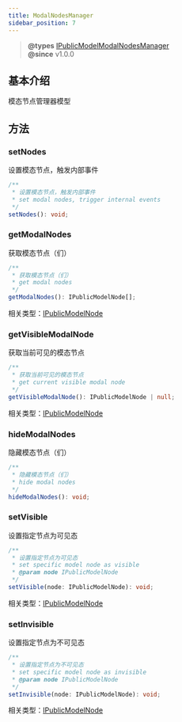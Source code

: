 ```yaml
---
title: ModalNodesManager
sidebar_position: 7
---
```

> **@types** [IPublicModelModalNodesManager](https://github.com/alibaba/lowcode-engine/blob/main/packages/types/src/shell/model/modal-nodes-manager.ts)<br/>
> **@since** v1.0.0

## 基本介绍

模态节点管理器模型

## 方法

### setNodes

设置模态节点，触发内部事件

```typescript
/**
 * 设置模态节点，触发内部事件
 * set modal nodes, trigger internal events
 */
setNodes(): void;
```

### getModalNodes

获取模态节点（们）

```typescript
/**
 * 获取模态节点（们）
 * get modal nodes
 */
getModalNodes(): IPublicModelNode[];
```

相关类型：[IPublicModelNode](https://github.com/alibaba/lowcode-engine/blob/main/packages/types/src/shell/model/node.ts)

### getVisibleModalNode

获取当前可见的模态节点

```typescript
/**
 * 获取当前可见的模态节点
 * get current visible modal node
 */
getVisibleModalNode(): IPublicModelNode | null;
```

相关类型：[IPublicModelNode](https://github.com/alibaba/lowcode-engine/blob/main/packages/types/src/shell/model/node.ts)

### hideModalNodes

隐藏模态节点（们）

```typescript
/**
 * 隐藏模态节点（们）
 * hide modal nodes
 */
hideModalNodes(): void;
```

### setVisible

设置指定节点为可见态

```typescript
/**
 * 设置指定节点为可见态
 * set specific model node as visible
 * @param node IPublicModelNode
 */
setVisible(node: IPublicModelNode): void;
```

相关类型：[IPublicModelNode](https://github.com/alibaba/lowcode-engine/blob/main/packages/types/src/shell/model/node.ts)

### setInvisible

设置指定节点为不可见态

```typescript
/**
 * 设置指定节点为不可见态
 * set specific model node as invisible
 * @param node IPublicModelNode
 */
setInvisible(node: IPublicModelNode): void;
```

相关类型：[IPublicModelNode](https://github.com/alibaba/lowcode-engine/blob/main/packages/types/src/shell/model/node.ts)
